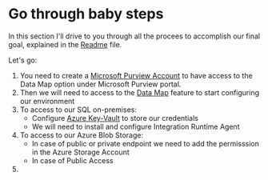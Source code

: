 # Go through baby steps

In this section I'll drive to you through all the procees to accomplish our final goal, explained in the [Readme](README.md) file.

Let's go:

1. You need to create a [Microsoft Purview Account](01%20-%20MicrosoftPurviewAccount.md) to have access to the Data Map option under Microsoft Purview portal.
2. Then we will need to access to the [Data Map](02%20-%20PurviewPortalConfiguration.md) feature to start configuring our environment
3. To access to our SQL on-premises:
   - Configure [Azure Key-Vault](03a%20-%20AzureKeyVault.md) to store our credentials
   - We will need to install and configure Integration Runtime Agent
4. To access to our Azure Blob Storage:
   - In case of public or private endpoint we need to add the permisssion in the Azure Storage Account
   - In case of Public Access
5. 

